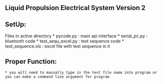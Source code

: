 ## Liquid Propulsion Electrical System Version 2</p>

## SetUp: 
  Files in active directory
    * pycode.py : main api interface
    * serial_pc.py : bluetooth code
    * test_sequ_excel.py : test sequence code
    * test_sequence.xls : excel file with test sequence in it
## Proper Function:
    * you will need to manually type in the test file name into program or you can make a command line argument for program

 
<!--
<table align="right">
  <tr>
    <td><img alt="CAD Engine" width="200px" height="220px" src="https://github.com/user-attachments/assets/c5d818c1-3d96-4572-81d5-cb096455bc40"/></td>
  </tr>
</table>
This project is the electrical system for Baylor's Liquid Fueled Rocket Engine Version 2.
-->

<!---
Following my passion for electronics, emebedded systems, and software development I took on the responsible to design and developement of the sensors, control drivers, wireless telemetry, data collection hardware and software and efficient testing systems for rapid enginer hot-fires to lay down a great foundation for Baylor's future plans to make competition liquid fueled rockets.

## Engine & Test Stand Design
<table align="center">
  <tr>
    <td><img alt="CAD Engine" width="300px" height="200px" src="https://github.com/user-attachments/assets/0762d409-6d7f-403b-9167-cb9592e8b7b2"/></td>
    <td><img alt="Test Stand" width="300px" height="300px" src="https://github.com/user-attachments/assets/c53c416c-6bc9-443c-aba0-f7cb299cf15e"/></td>
  </tr>
</table>

## System Outline
<img align="middle" alt="System Outline" width="1000px" height="200px" src="https://github.com/user-attachments/assets/5243bc0b-2f3e-445a-be5f-bc32823a7bfb"/> <br><br>
<img align="middle" alt="System Outline" width="1000px" src="https://github.com/user-attachments/assets/6d497a72-3782-4d06-bbcb-6c12bc6bfab2"/> <br><br>

## Integration Design
<table align="center">
  <tr>
    <td><img alt="CAD Engine" width="600px" height="500x" src="https://github.com/user-attachments/assets/c91be6a1-7270-44ed-836c-065c49515718"/></td>
  </tr>
</table>


## Features
- Wifi Capabilities
- Custom Rechargeable Battery Pack
- &gt;99% Sensor Accuracy
- Custom Hardware-In-The-Loop Module
- Personalized Valve and Coil Driver Hardware
- Linux Operating System
- User and Kernel Mode Drivers
--!>

